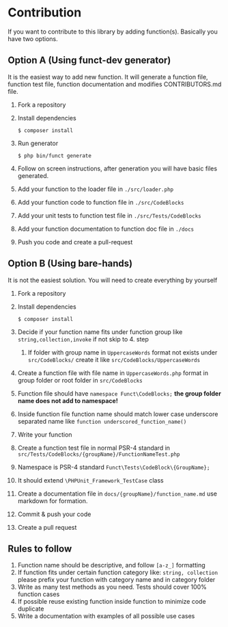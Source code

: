 Contribution
============

If you want to contribute to this library by adding function(s). Basically you have two options.


Option A (Using funct-dev generator)
------------------------------------

It is the easiest way to add new function. It will generate a function file, function test file, function documentation and modifies CONTRIBUTORS.md file.

1. Fork a repository
2. Install dependencies

	```
	$ composer install
	```

3. Run generator

	```
	$ php bin/funct generate
	```

4. Follow on screen instructions, after generation you will have basic files generated.
5. Add your function to the loader file in `./src/loader.php`
6. Add your function code to function file in `./src/CodeBlocks`
7. Add your unit tests to function test file in `./src/Tests/CodeBlocks`
8. Add your function documentation to function doc file in `./docs`
9. Push you code and create a pull-request

Option B (Using bare-hands)
---------------------------

It is not the easiest solution. You will need to create everything by yourself

1. Fork a repository
2. Install dependencies

	```
	$ composer install
	```
3. Decide if your function name fits under function group like `string,collection,invoke` if not skip to 4. step
	1. If folder with group name in `UppercaseWords` format not exists under `src/CodeBlocks/` create it like `src/CodeBlocks/UppercaseWords`
4. Create a function file with file name in `UppercaseWords.php` format in group folder or root folder in `src/CodeBlocks`
5. Function file should have `namespace Funct\CodeBlocks;` **the group folder name does not add to namespace!**
6. Inside function file function name should match lower case underscore separated name like `function underscored_function_name()`
7. Write your function
8. Create a function test file in normal PSR-4 standard in `src/Tests/CodeBlocks/{groupName}/FunctionNameTest.php`
9. Namespace is PSR-4 standard `Funct\Tests\CodeBlock\{GroupName};`
10. It should extend `\PHPUnit_Framework_TestCase` class
12. Create a documentation file in `docs/{groupName}/function_name.md` use markdown for formation.
13. Commit & push your code
14. Create a pull request

Rules to follow
---------------

1. Function name should be descriptive, and follow `[a-z_]` formatting
2. If function fits under certain function category like: `string, collection` please prefix your function with category name and in category folder
3. Write as many test methods as you need. Tests should cover 100% function cases
4. If possible reuse existing function inside function to minimize code duplicate
5. Write a documentation with examples of all possible use cases
